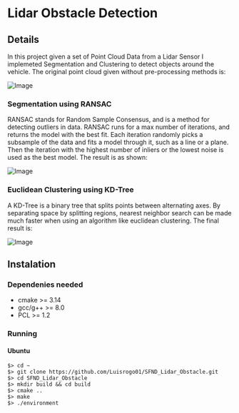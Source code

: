 # Lidar Obstacle Detection

## Details
In this project given a set of Point Cloud Data from a Lidar Sensor I implemeted Segmentation and Clustering to detect objects around the vehicle.
The original point cloud given without pre-processing methods is:

![Image](https://media.giphy.com/media/LPfQ8v1TgXdLw07C1H/giphy.gif)

### Segmentation using RANSAC

RANSAC stands for Random Sample Consensus, and is a method for detecting outliers in data. RANSAC runs for a max number of iterations, and returns the model with the best fit. Each iteration randomly picks a subsample of the data and fits a model through it, such as a line or a plane. Then the iteration with the highest number of inliers or the lowest noise is used as the best model.
The result is as shown:

![Image](https://media.giphy.com/media/fZ8rZRkoaDuPyiHtUM/giphy.gif)

### Euclidean Clustering using KD-Tree

A KD-Tree is a binary tree that splits points between alternating axes. By separating space by splitting regions, nearest neighbor search can be made much faster when using an algorithm like euclidean clustering.
The final result is:

![Image](https://media.giphy.com/media/KFV4HgS7VEmrTbcwjJ/giphy.gif)

## Instalation
### Dependenies needed

* cmake >= 3.14
* gcc/g++ >= 8.0
* PCL >= 1.2

### Running
#### Ubuntu

```
$> cd ~
$> git clone https://github.com/Luisrogo01/SFND_Lidar_Obstacle.git
$> cd SFND_Lidar_Obstacle
$> mkdir build && cd build
$> cmake ..
$> make
$> ./environment
```
